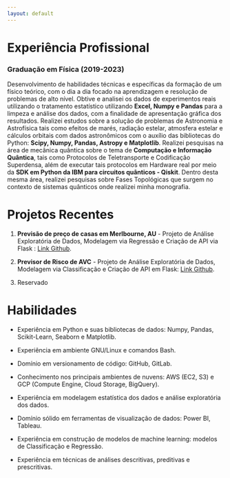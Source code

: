 ```yaml
---
layout: default
---
```


# Experiência Profissional

### **Graduação em Física (2019-2023)**
Desenvolvimento de habilidades técnicas e específicas da formação de um físico teórico, com o dia a dia focado na aprendizagem e resolução de problemas de alto nível. Obtive e analisei os dados de experimentos reais utilizando o tratamento estatístico utilizando **Excel, Numpy e Pandas** para a limpeza e análise dos dados, com a finalidade de apresentação gráfica dos resultados. Realizei estudos sobre a solução de problemas de Astronomia e Astrofísica tais como efeitos de marés, radiação estelar, atmosfera estelar e cálculos orbitais com dados astronômicos com o auxílio das bibliotecas do Python: **Scipy, Numpy, Pandas, Astropy e Matplotlib**. Realizei pesquisas na área de mecânica quântica sobre o tema de **Computação e Informação Quântica**, tais como Protocolos de Teletransporte e Codificação Superdensa, além de executar tais protocolos em Hardware real por meio da **SDK em Python da IBM para circuitos quânticos - Qiskit**. Dentro desta mesma área, realizei pesquisas sobre Fases Topológicas que surgem no contexto de sistemas quânticos onde realizei minha monografia.


# Projetos Recentes

1. **Previsão de preço de casas em Merlbourne, AU** - Projeto de Análise Exploratória de Dados, Modelagem via Regressão e Criação de API via Flask : [Link Github](https://github.com/Jdss026/MelborneProject).


2. **Previsor de Risco de AVC** - Projeto de Análise Exploratória de Dados, Modelagem via Classificação e Criação de API em Flask: [Link Github](https://github.com/Jdss026/stroke-classifier).


3. Reservado



# Habilidades
  - Experiência em Python e suas bibliotecas de dados: Numpy, Pandas, Scikit-Learn, Seaborn e Matplotlib.

  - Experiência em ambiente GNU/Linux e comandos Bash.

  - Domínio em versionamento de código: GitHub, GitLab.
 
  - Conhecimento nos principais ambientes de nuvens: AWS (EC2, S3) e GCP (Compute Engine, Cloud Storage, BigQuery).

  - Experiência em modelagem estatística dos dados e análise exploratória dos dados.
 
  - Domínio sólido em ferramentas de visualização 
 de dados: Power BI, Tableau.
  
  - Experiência em construção de modelos de machine learning: modelos de Classificação e Regressão.

 
  - Experiência em técnicas de análises descritivas, preditivas e prescritivas.
